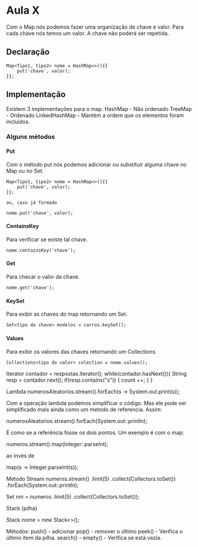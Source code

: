 # Aula X

Com o Map nós podemos fazer uma organização de chave e valor. Para cada chave nós temos um valor. A chave não poderá ser repetida.



## Declaração
```
Map<Tipo1, tipo2> nome = HashMap<>(){{
    put('chave', valor);
}};
```

## Implementação
Existem 3 implementações para o map.
HashMap - Não ordenado
TreeMap - Ordenado
LinkedHashMap - Mantém a ordem que os elementos foram incluídos.

### Alguns métodos
#### Put
Com o método put nós podemos adicionar ou substituir alguma chave no Map ou no Set.
```
Map<Tipo1, tipo2> nome = HashMap<>(){{
    put('chave', valor);
}};

ou, caso já formado

nome.put('chave', valor);
```

#### ContainsKey
Para verificar se existe tal chave.
```
nome.containsKey('chave');
```

#### Get
Para checar o valor da chave.
```
nome.get('chave');
```

#### KeySet
Para exibir as chaves do map retornando um Set.
```
Set<tipo da chave> modelos = carros.keySet();
```

#### Values
Para exibir os valores das chaves retornando um Collections.
```
Collections<tipo do valor> colection = nome.values();
```









Iterator<String> contador = respostas.iterator();
        while(contador.hasNext()){
            String resp = contador.next();
            if(resp.contains("s")) {
                count ++;
            }
        }




Lambda
numerosAleatorios.stream().forEach(s -> System.out.print(s));

Com a operação lambda podemos simplificar o código. Mas ele pode ser simplificado mais ainda como um metodo de referencia. Assim:

numerosAleatorios.stream().forEach(System.out::println);

É como se a referência fosse os dois pontos. Um exemplo é com o map:

numeros.stream().map(Integer::parseInt);

ao invés de

map(s -> Integer.parseInt(s));




Método Stream
numeros.stream()
    .limit(5)
    .collect(Collectors.toSet())
    .forEach(System.out::println);

Set<String> nm = numeros
    .limit(5)
    .collect(Collectors.toSet());





Stack (pilha)

Stack<object> nome = new Stack<>();

Métodos:
push() - adicionar
pop() - remover o último
peek() - Verifica o último item da pilha.
search() -
empty() - Verifica se está vazia.